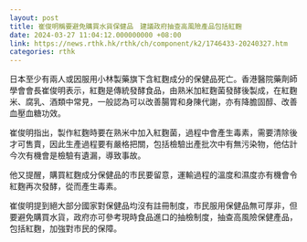 ```yaml
---
layout: post
title: 崔俊明稱要避免購買水貨保健品　建議政府抽查高風險產品包括紅麴
date: 2024-03-27 11:04:12.000000000 +08:00
link: https://news.rthk.hk/rthk/ch/component/k2/1746433-20240327.htm
categories: rthk
---
```


日本至少有兩人或因服用小林製藥旗下含紅麴成分的保健品死亡。香港醫院藥劑師學會會長崔俊明表示，紅麴是傳統發酵食品，由熟米加紅麴菌發酵後製成，在紅麴米、腐乳、酒類中常見，一般認為可以改善腸胃和身陳代謝，亦有降膽固醇、改善血壓血糖功效。

崔俊明指出，製作紅麴時要在熟米中加入紅麴菌，過程中會產生毒素，需要清除後才可售賣，因此生產過程要有嚴格把關，包括檢驗出產批次中有無污染物，他估計今次有機會是檢驗有遺漏，導致事故。

他又提醒，購買紅麴成分保健品的市民要留意，運輸過程的溫度和濕度亦有機會令紅麴再次發酵，從而產生毒素。

崔俊明提到絕大部分國家對保健品均沒有註冊制度，市民服用保健品無可厚非，但要避免購買水貨，政府亦可參考現時食品進口的抽檢制度，抽查高風險保健產品，包括紅麴，加強對市民的保障。
